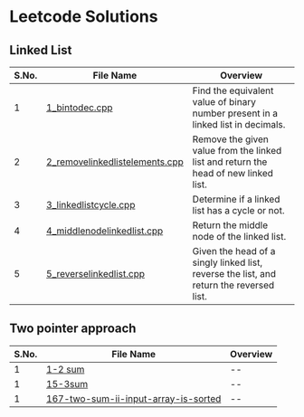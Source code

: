 # Leetcode Solutions
## Linked List 

| S.No. | File Name | Overview |
|-------|-----------|----------|
| 1 | [1_bintodec.cpp](https://github.com/Sia714/leetcode-solutions/blob/main/linked%20list/1_bintodec.cpp) | Find the equivalent value of binary number present in a linked list in decimals. |
| 2 | [2_removelinkedlistelements.cpp](https://github.com/Sia714/leetcode-solutions/blob/main/linked%20list/2_removelinkedlistelements.cpp) | Remove the given value from the linked list and return the head of new linked list. |
| 3 | [3_linkedlistcycle.cpp](https://github.com/Sia714/leetcode-solutions/blob/main/linked%20list/3_linkedlistcycle.cpp) | Determine if a linked list has a cycle or not. |
| 4 | [4_middlenodelinkedlist.cpp](https://github.com/Sia714/leetcode-solutions/blob/main/linked%20list/4_middlenodelinkedlist.cpp) | Return the middle node of the linked list. |
| 5 | [5_reverselinkedlist.cpp](https://github.com/Sia714/leetcode-solutions/blob/main/linked%20list/5_reverselinkedlist.cpp) | Given the head of a singly linked list, reverse the list, and return the reversed list. |

## Two pointer approach
| S.No. | File Name | Overview |
|-------|-----------|----------|
| 1 | [1-2 sum]([https://github.com/Sia714/leetcode-solutions/blob/main/Two%pointer%approach/1-2sum](https://github.com/Sia714/leetcode-solutions/tree/940bd5e5349c838cbae24e0a387b41f73f994b76/Two%20pointer%20approach/1-two-sum)) | -- |
| 1 | [15-3sum](https://github.com/Sia714/leetcode-solutions/blob/main/Two%pointer%approach/15-3sum) | -- |
| 1 | [167-two-sum-ii-input-array-is-sorted](https://github.com/Sia714/leetcode-solutions/blob/main/Two%pointer%approach/167-two-sum-ii-input-array-is-sorted) | -- |

